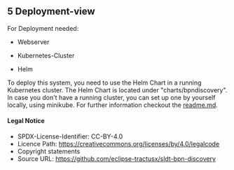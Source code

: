 ## 5 Deployment-view

For Deployment needed:

-   Webserver

-   Kubernetes-Cluster

-   Helm

To deploy this system, you need to use the Helm Chart in a running
Kubernetes cluster. The Helm Chart is located under "charts/bpndiscovery".
In case you don't have a running cluster, you can set up one by yourself
locally, using minikube. For further information checkout the [readme.md](https://github.com/eclipse-tractusx/sldt-bpn-discovery/blob/main/README.md).

#### Legal Notice
* SPDX-License-Identifier: CC-BY-4.0
* Licence Path: https://creativecommons.org/licenses/by/4.0/legalcode
* Copyright statements
* Source URL: https://github.com/eclipse-tractusx/sldt-bpn-discovery